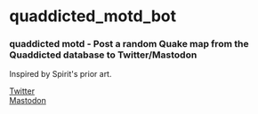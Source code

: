 # quaddicted_motd_bot

### quaddicted motd - Post a random Quake map from the Quaddicted database to Twitter/Mastodon

Inspired by Spirit's prior art.


[Twitter](https://twitter.com/quaddicted_motd)<br>
<a rel="me" href="https://botsin.space/@quaddicted_motd">Mastodon</a>
